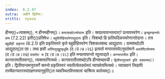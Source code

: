 ```yaml
---
index:  6.2.47
sutra:  अहीने द्वितीया।
vritti:  nyasa
---
```


हीनम्()=त्यक्तम्(), न हीनमहीनम्()। `कष्टशब्दोऽन्तोदात्तः` इति। क्तप्रत्ययान्तत्वात्? प्रत्ययस्वरेण। `कृच्छ्रगहनयोः कष` (7.2.22) इतीट्()प्रतिषेधः। `बहुविरीहिस्वरेणाद्युदात्तः` इति। त्रिशब्दो हि प्रातिपदिकस्वरेणान्तोदात्तः। तत्र `बहुव्रीहौ प्रकृत्या` (6.2.1) इति प्रकृतिस्वरे कृते बहुव्रीहिस्वरेण त्रिशकलशब्द आद्युदात्तः। ग्रामशब्दोऽपि आद्युदात्()त एव। तथा ह्रसौ `अर्तिस्तुसुहुसृधुक्षि` (द।उ।७।२६) इत्यतो मन्परतययेऽनुवर्तमाने `अवतेष्टिलोपश्च` (द।उ।७।२७) `ग्रसतेरा च` (द।उ।७।२८) इति मन्प्रत्ययान्तो व्युत्पाद्यते। `कान्तारातीतः` इति। कान्तारमतीतवान्(), त्यक्तवानित्यर्थः। कान्तारातीतशब्दोऽत्रि हीनशब्दवची।
`द्वितीयानुपसर्ग इति वक्तव्यम्()` इति। द्वितीयान्तमनुपसर्गे क्तन्ते प्रकृतिस्वरं भवतीत्येतदर्थरूपं व्याख्येयमित्यर्थः। व्याख्यानं त्विहापि तस्यैवान्यतरस्यांग्रहणस्यानुवृतिं()त व्यवस्थितविभाषात्वं चाश्रित्य कर्तव्यम्()॥
